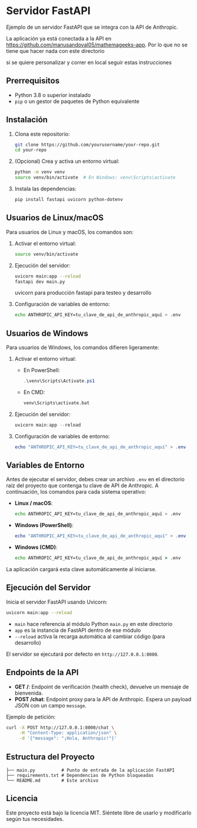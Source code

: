 # Servidor FastAPI

Ejemplo de un servidor FastAPI que se integra con la API de Anthropic.

La aplicación ya está conectada a la API en https://github.com/manusandoval05/mathemageeks-app. Por lo que no se tiene que hacer nada con este directorio

si se quiere personalizar y correr en local seguir estas instrucciones

## Prerrequisitos

* Python 3.8 o superior instalado
* `pip` o un gestor de paquetes de Python equivalente

## Instalación

1. Clona este repositorio:

   ```bash
   git clone https://github.com/yourusername/your-repo.git
   cd your-repo
   ```
2. (Opcional) Crea y activa un entorno virtual:

   ```bash
   python -m venv venv
   source venv/bin/activate  # En Windows: venv\Scripts\activate
   ```
3. Instala las dependencias:

   ```bash
   pip install fastapi uvicorn python-dotenv
   ```

## Usuarios de Linux/macOS

Para usuarios de Linux y macOS, los comandos son:

1. Activar el entorno virtual:

   ```bash
   source venv/bin/activate
   ```
2. Ejecución del servidor:

   ```bash
   uvicorn main:app --reload
   fastapi dev main.py 
   ```
   uvicorn para producción
   fastapi para testeo y desarrollo
3. Configuración de variables de entorno:

   ```bash
   echo ANTHROPIC_API_KEY=tu_clave_de_api_de_anthropic_aquí > .env
   ```

## Usuarios de Windows

Para usuarios de Windows, los comandos difieren ligeramente:

1. Activar el entorno virtual:

   * En PowerShell:

     ```powershell
     .\venv\Scripts\Activate.ps1
     ```
   * En CMD:

     ```cmd
     venv\Scripts\activate.bat
     ```
2. Ejecución del servidor:

   ```powershell
   uvicorn main:app --reload
   ```
3. Configuración de variables de entorno:

   ```powershell
   echo "ANTHROPIC_API_KEY=tu_clave_de_api_de_anthropic_aquí" > .env
   ```

## Variables de Entorno

Antes de ejecutar el servidor, debes crear un archivo `.env` en el directorio raíz del proyecto que contenga tu clave de API de Anthropic. A continuación, los comandos para cada sistema operativo:

* **Linux / macOS**:

  ```bash
  echo ANTHROPIC_API_KEY=tu_clave_de_api_de_anthropic_aquí > .env
  ```

* **Windows (PowerShell)**:

  ```powershell
  echo "ANTHROPIC_API_KEY=tu_clave_de_api_de_anthropic_aquí" > .env
  ```

* **Windows (CMD)**:

  ```cmd
  echo ANTHROPIC_API_KEY=tu_clave_de_api_de_anthropic_aquí > .env
  ```

La aplicación cargará esta clave automáticamente al iniciarse.

## Ejecución del Servidor

Inicia el servidor FastAPI usando Uvicorn:

```bash
uvicorn main:app --reload
```

* `main` hace referencia al módulo Python `main.py` en este directorio
* `app` es la instancia de FastAPI dentro de ese módulo
* `--reload` activa la recarga automática al cambiar código (para desarrollo)

El servidor se ejecutará por defecto en `http://127.0.0.1:8000`.

## Endpoints de la API

* **GET /**: Endpoint de verificación (health check), devuelve un mensaje de bienvenida.
* **POST /chat**: Endpoint proxy para la API de Anthropic. Espera un payload JSON con un campo `message`.

Ejemplo de petición:

```bash
curl -X POST http://127.0.0.1:8000/chat \
     -H "Content-Type: application/json" \
     -d '{"message": "¡Hola, Anthropic!"}'
```

## Estructura del Proyecto

```
├── main.py          # Punto de entrada de la aplicación FastAPI
├── requirements.txt # Dependencias de Python bloqueadas
└── README.md        # Este archivo
```

## Licencia

Este proyecto está bajo la licencia MIT. Siéntete libre de usarlo y modificarlo según tus necesidades.
